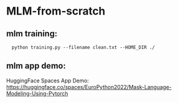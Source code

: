 # MLM-from-scratch

## mlm training:

      python training.py --filename clean.txt --HOME_DIR ./

## mlm app demo:
  HuggingFace Spaces App Demo: https://huggingface.co/spaces/EuroPython2022/Mask-Language-Modeling-Using-Pytorch

